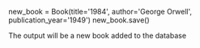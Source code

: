 new_book = Book(title='1984', author='George Orwell', publication_year='1949')
new_book.save()

The output will be a new book added to the database
